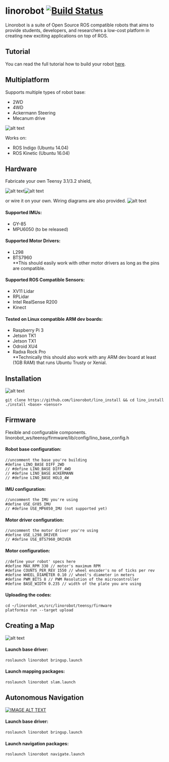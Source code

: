 # linorobot [![Build Status](https://travis-ci.org/linorobot/lino_install.svg?branch=master)](https://travis-ci.org/linorobot/lino_install)
Linorobot is a suite of Open Source ROS compatible robots that aims to provide students, developers, and researchers a low-cost platform in creating new exciting applications on top of ROS.

## Tutorial

You can read the full tutorial how to build your robot [here](https://github.com/grassjelly/linorobot/wiki/1.-Getting-Started).

## Multiplatform
Supports multiple types of robot base:
- 2WD
- 4WD
- Ackermann Steering 
- Mecanum drive

![alt text](https://github.com/linorobot/lino_docs/blob/master/imgs/readme/family.png?raw=true)

Works on:
- ROS Indigo (Ubuntu 14.04)
- ROS Kinetic (Ubuntu 16.04)

## Hardware
Fabricate your own Teensy 3.1/3.2 shield,

![alt text](https://github.com/linorobot/lino_docs/blob/master/imgs/readme/shield.JPG?raw=true)![alt text](https://github.com/linorobot/lino_docs/blob/master/imgs/readme/shield2.JPG?raw=true)

or wire it on your own. Wiring diagrams are also provided.
![alt text](https://github.com/linorobot/lino_docs/blob/master/imgs/readme/schematicsfamilyphoto.png?raw=true)

#### Supported IMUs:
- GY-85
- MPU6050 (to be released)

#### Supported Motor Drivers:
- L298
- BTS7960   
**This should easily work with other motor drivers as long as the pins are compatible.

#### Supported ROS Compatible Sensors:
- XV11 Lidar
- RPLidar
- Intel RealSense R200
- Kinect

#### Tested on Linux compatible ARM dev boards:    
- Raspberry Pi 3   
- Jetson TK1   
- Jetson TX1   
- Odroid XU4   
- Radxa Rock Pro   
**Technically this should also work with any ARM dev board at least (1GB RAM) that runs Ubuntu Trusty or Xenial.

## Installation
![alt text](https://github.com/linorobot/lino_docs/blob/master/imgs/readme/installationshot.png?raw=true)

```
git clone https://github.com/linorobot/lino_install && cd lino_install
./install <base> <sensor>
```

## Firmware
Flexible and configurable components.
linorobot_ws/teensy/firmware/lib/config/lino_base_config.h

#### Robot base configuration:
```
//uncomment the base you're building
#define LINO_BASE DIFF_2WD
// #define LINO_BASE DIFF_4WD
// #define LINO_BASE ACKERMANN
// #define LINO_BASE HOLO_4W
```

#### IMU configuration:
```
//uncomment the IMU you're using
#define USE_GY85_IMU
// #define USE_MP6050_IMU (not supported yet)
```

#### Motor driver configuration:
```
//uncomment the motor driver you're using
#define USE_L298_DRIVER
// #define USE_BTS7960_DRIVER
```

#### Motor configuration:
```
//define your robot' specs here
#define MAX_RPM 330 // motor's maximum RPM
#define COUNTS_PER_REV 1550 // wheel encoder's no of ticks per rev
#define WHEEL_DIAMETER 0.10 // wheel's diameter in meters
#define PWM_BITS 8 // PWM Resolution of the microcontroller
#define BASE_WIDTH 0.235 // width of the plate you are using
```

#### Uploading the codes:
```
cd ~/linorobot_ws/src/linorobot/teensy/firmware
platformio run --target upload
```

## Creating a Map
![alt text](https://github.com/linorobot/lino_docs/blob/master/imgs/readme/slam.png?raw=true)

#### Launch base driver:
```
roslaunch linorobot bringup.launch
```

#### Launch mapping packages:
```
roslaunch linorobot slam.launch
```

## Autonomous Navigation
[![IMAGE ALT TEXT](http://img.youtube.com/vi/aqzMq-jMd-c/maxresdefault.jpg)](https://www.youtube.com/embed/aqzMq-jMd-c "Linorobot Autonomous Navigation")

#### Launch base driver:
```
roslaunch linorobot bringup.launch
```

#### Launch navigation packages:
```
roslaunch linorobot navigate.launch
```
